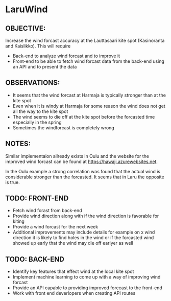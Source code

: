 # LaruWind

## OBJECTIVE:
Increase the wind forcast accuracy at the Lauttasaari kite spot (Kasinoranta and Kaislikko).  This will require
- Back-end to analyze wind forcast and to improve it
- Front-end to be able to fetch wind forcast data from the back-end using an API and to present the data

## OBSERVATIONS:
- It seems that the wind forcast at Harmaja is typically stronger than at the kite spot
- Even when it is windy at Harmaja for some reason the wind does not get all the way to the kite spot
- The wind seems to die off at the kite spot before the forcasted time especially in the spring
- Sometimes the windforcast is completely wrong

## NOTES:
Similar implementaion allready exists in Oulu and the website for the improved wind forcast can be found at https://hawaji.azurewebsites.net.

In the Oulu example a strong correlation was found that the actual wind is considerable stronger than the forcasted.  It seems that in Laru the opposite is true.

## TODO: FRONT-END
- Fetch wind forast from back-end
- Provide wind direction along with if the wind direction is favorable for kiting
- Provide a wind forcast for the next week
- Additional improvements may include details for example on x wind direction it is likely to find holes in the wind or if the forcasted wind showed up early that the wind may die off earlyer as well

## TODO: BACK-END
- Identify key features that effect wind at the local kite spot
- Implement machine learning to come up with a way of improving wind forcast
- Provide an API capable to providing improved forecast to the front-end
- Work with front end deverlopers when creating API routes

